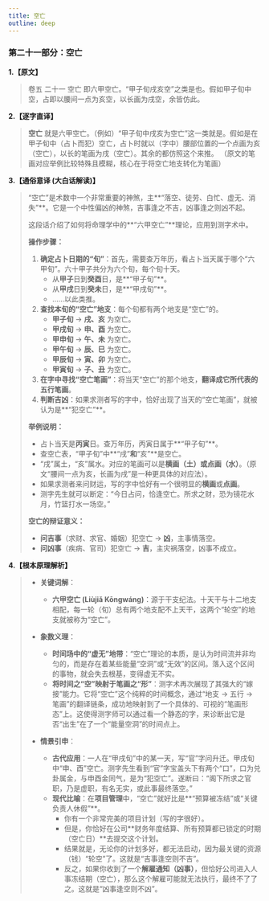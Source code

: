 ```yaml
---
title: 空亡
outline: deep
---
```

  
### **第二十一部分：空亡**

**1.【原文】**
> 卷五 二十一 空亡
> 即六甲空亡。“甲子旬戌亥空”之类是也。假如甲子旬中空，占即以腰间一点为亥空，以长画为戌空，余皆仿此。

**2.【逐字直译】**
> **空亡**
> 就是六甲空亡。（例如）“甲子旬中戌亥为空亡”这一类就是。假如是在甲子旬中（占卜而犯）空亡，占卜时就以（字中）腰部位置的一个点画为亥（空亡），以长的笔画为戌（空亡）。其余的都仿照这个来推。
> （原文的笔画对应举例比较特殊且模糊，核心在于将空亡地支转化为笔画）

**3.【通俗意译 (大白话解读)】**
> “空亡”是术数中一个非常重要的神煞，主**“落空、徒劳、白忙、虚无、消失”**。它是一个中性偏凶的神煞，吉事逢之不吉，凶事逢之则凶不起。
> 
> 这段话介绍了如何将命理学中的**“六甲空亡”**理论，应用到测字术中。
> 
> **操作步骤：**
> 
> 1.  **确定占卜日期的“旬”**：首先，需要查万年历，看占卜当天属于哪个“六甲旬”。六十甲子共分为六个旬，每个旬十天。
>     *   从**甲子**日到**癸酉**日，是**“甲子旬”**。
>     *   从**甲戌**日到**癸未**日，是**“甲戌旬”**。
>     *   ......以此类推。
> 2.  **查找本旬的“空亡”地支**：每个旬都有两个地支是“空亡”的。
>     *   **甲子旬** -> **戌、亥** 为空亡。
>     *   **甲戌旬** -> **申、酉** 为空亡。
>     *   **甲申旬** -> **午、未** 为空亡。
>     *   **甲午旬** -> **辰、巳** 为空亡。
>     *   **甲辰旬** -> **寅、卯** 为空亡。
>     *   **甲寅旬** -> **子、丑** 为空亡。
> 3.  **在字中寻找“空亡笔画”**：将当天“空亡”的那个地支，**翻译成它所代表的五行笔画**。
> 4.  **判断吉凶**：如果求测者写的字中，恰好出现了当天的“空亡笔画”，就被认为是**“犯空亡”**。
> 
> **举例说明：**
> *   占卜当天是**丙寅**日。查万年历，丙寅日属于**“甲子旬”**。
> *   查空亡表，“甲子旬”中**“戌”**和**“亥”**是空亡。
> *   “戌”属土，“亥”属水。对应的笔画可以是**横画（土）**或**点画（水）**。（原文“腰间一点为亥，长画为戌”是一种更具体的对应法）。
> *   如果求测者来问财运，写的字中恰好有一个很明显的**横画**或**点画**。
> *   测字先生就可以断定：“今日占问，恰逢空亡。所求之财，恐为镜花水月，竹篮打水一场空。”
> 
> **空亡的辩证意义：**
> *   **问吉事**（求财、求官、婚姻）犯空亡 -> **凶**，主事情落空。
> *   **问凶事**（疾病、官司）犯空亡 -> **吉**，主灾祸落空，凶事不成立。

**4.【根本原理解析】**
> *   **关键词解**：
>     *   **六甲空亡 (Liùjiǎ Kōngwáng)**：源于干支纪法。十天干与十二地支相配，每一轮（旬）总有两个地支配不上天干，这两个“轮空”的地支就被称为“空亡”。
> 
> *   **象数义理**：
>     *   **时间场中的“虚无”地带**：“空亡”理论的本质，是认为时间流并非均匀的，而是存在着某些能量“空洞”或“无效”的区间。落入这个区间的事物，就会失去根基，变得虚无不实。
>     *   **将时间之“空”映射于笔画之“形”**：测字术再次展现了其强大的“嫁接”能力。它将“空亡”这个纯粹的时间概念，通过“地支 -> 五行 -> 笔画”的翻译链条，成功地映射到了一个具体的、可视的“笔画形态”上。这使得测字师可以通过看一个静态的字，来诊断出它是否“出生”在了一个“能量空洞”的时间点上。
> 
> *   **情景引申**：
>     *   **古代应用**：一人在“甲戌旬”中的某一天，写“官”字问升迁。甲戌旬中“申、酉”空亡。测字先生看到“官”字宝盖头下有两个“口”，口为兑卦属金，与申酉金同气，是为“犯空亡”。遂断曰：“阁下所求之官职，乃是虚职，有名无实，或此事最终落空。”
>     *   **现代比喻**：在**项目管理**中，“空亡”就好比是**“预算被冻结”或“关键负责人休假”**。
>         *   你有一个非常完美的项目计划（写的字很好）。
>         *   但是，你恰好在公司**财务年度结算、所有预算都已锁定的时期（空亡日）**去提交这个计划。
>         *   结果就是，无论你的计划多好，都无法启动，因为最关键的资源（钱）“轮空”了。这就是“吉事逢空则不吉”。
>         *   反之，如果你收到了一个**解雇通知（凶事）**，但恰好公司进入人事冻结期（空亡），那么这个解雇可能就无法执行，最终不了了之。这就是“凶事逢空则不凶”。
